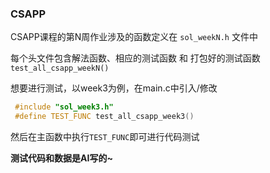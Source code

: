 ### CSAPP

CSAPP课程的第N周作业涉及的函数定义在 ``sol_weekN.h`` 文件中

每个头文件包含解法函数、相应的测试函数 和 打包好的测试函数 ``test_all_csapp_weekN()``

想要进行测试，以week3为例，在main.c中引入/修改
```c++
 #include "sol_week3.h"
 #define TEST_FUNC test_all_csapp_week3()
```
然后在主函数中执行`TEST_FUNC`即可进行代码测试

**测试代码和数据是AI写的~**